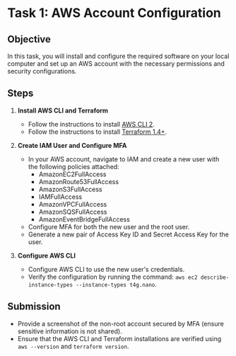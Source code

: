 # Task 1: AWS Account Configuration

## Objective

In this task, you will install and configure the required software on your local computer and set up an AWS account with the necessary permissions and security configurations.

## Steps

1. **Install AWS CLI and Terraform**
   - Follow the instructions to install [AWS CLI 2](https://docs.aws.amazon.com/cli/latest/userguide/getting-started-install.html).
   - Follow the instructions to install [Terraform 1.4+](https://developer.hashicorp.com/terraform/install?product_intent=terraform).

2. **Create IAM User and Configure MFA**
   - In your AWS account, navigate to IAM and create a new user with the following policies attached:
     - AmazonEC2FullAccess
     - AmazonRoute53FullAccess
     - AmazonS3FullAccess
     - IAMFullAccess
     - AmazonVPCFullAccess
     - AmazonSQSFullAccess
     - AmazonEventBridgeFullAccess
   - Configure MFA for both the new user and the root user.
   - Generate a new pair of Access Key ID and Secret Access Key for the user.

3. **Configure AWS CLI**
   - Configure AWS CLI to use the new user's credentials.
   - Verify the configuration by running the command: `aws ec2 describe-instance-types --instance-types t4g.nano`.

## Submission

- Provide a screenshot of the non-root account secured by MFA (ensure sensitive information is not shared).
- Ensure that the AWS CLI and Terraform installations are verified using `aws --version` and `terraform version`.